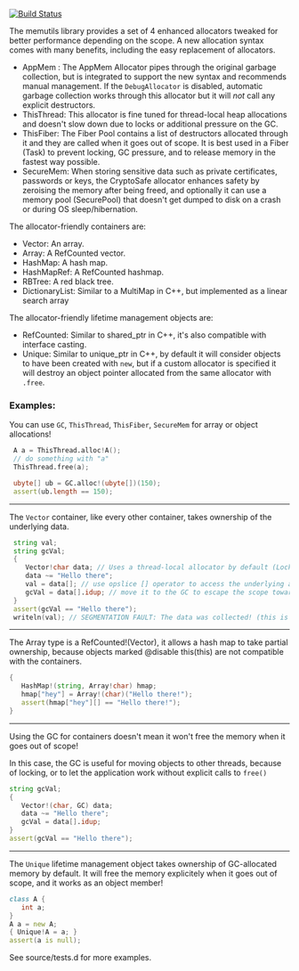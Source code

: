 [![Build Status](https://travis-ci.org/etcimon/memutils.svg)](https://travis-ci.org/etcimon/memutils)

The memutils library provides a set of 4 enhanced allocators tweaked for better performance depending on the scope.
A new allocation syntax comes with many benefits, including the easy replacement of allocators.

- AppMem : The AppMem Allocator pipes through the original garbage collection, but is integrated to support the new syntax and recommends manual management. If the `DebugAllocator` is disabled, automatic garbage collection works through this allocator but it will *not* call any explicit destructors.
- ThisThread: This allocator is fine tuned for thread-local heap allocations and doesn't slow down due to locks or additional pressure on the GC.
- ThisFiber: The Fiber Pool contains a list of destructors allocated through it and they are called when it goes out of scope. It is 
best used in a Fiber (Task) to prevent locking, GC pressure, and to release memory in the fastest way possible. 
- SecureMem: When storing sensitive data such as private certificates, passwords or keys, the CryptoSafe allocator
enhances safety by zeroising the memory after being freed, and optionally it can use a memory pool (SecurePool) 
that doesn't get dumped to disk on a crash or during OS sleep/hibernation.

The allocator-friendly containers are:
- Vector: An array.
- Array: A RefCounted vector.
- HashMap: A hash map.
- HashMapRef: A RefCounted hashmap.
- RBTree: A red black tree.
- DictionaryList: Similar to a MultiMap in C++, but implemented as a linear search array

The allocator-friendly lifetime management objects are:
- RefCounted: Similar to shared_ptr in C++, it's also compatible with interface casting.
- Unique: Similar to unique_ptr in C++, by default it will consider objects to have been created with `new`, but if a custom allocator is specified it will destroy an object pointer allocated from the same allocator with `.free`.


### Examples:


You can use `GC`, `ThisThread`, `ThisFiber`, `SecureMem` for array or object allocations!

```D
 A a = ThisThread.alloc!A();
 // do something with "a"
 ThisThread.free(a);

 ubyte[] ub = GC.alloc!(ubyte[])(150);
 assert(ub.length == 150);
```

--------------

The `Vector` container, like every other container, takes ownership of the underlying data.

```D
 string val;
 string gcVal;
 {
 	Vector!char data; // Uses a thread-local allocator by default (LocklessFreeList)
 	data ~= "Hello there";
 	val = data[]; // use opslice [] operator to access the underlying array.
 	gcVal = data[].idup; // move it to the GC to escape the scope towards the unknown!
 }
 assert(gcVal == "Hello there");
 writeln(val); // SEGMENTATION FAULT: The data was collected! (this is a good thing).
```
--------------

The Array type is a RefCounted!(Vector), it allows a hash map to take partial
ownership, because objects marked @disable this(this) are not compatible with the containers.

 ```D
 {
 	HashMap!(string, Array!char) hmap;
 	hmap["hey"] = Array!(char)("Hello there!");
 	assert(hmap["hey"][] == "Hello there!");
 }
 ```

 --------------

 Using the GC for containers doesn't mean it won't free the memory when it goes out of scope!

 In this case, the GC is useful for moving objects to other threads, because of locking, or
 to let the application work without explicit calls to `free()`

 ```D
 string gcVal;
 {
 	Vector!(char, GC) data;
 	data ~= "Hello there";
 	gcVal = data[].idup;
 }
 assert(gcVal == "Hello there");
 ```

 --------------

 The `Unique` lifetime management object takes ownership of GC-allocated memory by default.
 It will free the memory explicitely when it goes out of scope, and it works as an object member!

 ```D
 class A {
 	int a;
 }
 A a = new A;
 { Unique!A = a; }
 assert(a is null);
 ```

 See source/tests.d for more examples.
